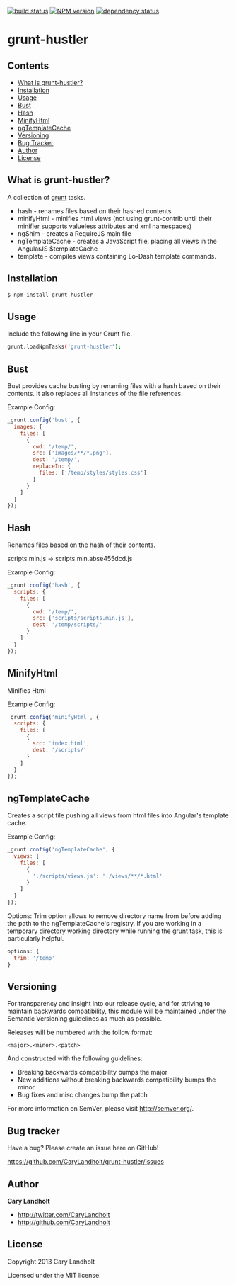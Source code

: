 [![build status](https://secure.travis-ci.org/CaryLandholt/grunt-hustler.png)](http://travis-ci.org/CaryLandholt/grunt-hustler)
[![NPM version](https://badge.fury.io/js/grunt-hustler.png)](http://badge.fury.io/js/grunt-hustler)
[![dependency status](https://david-dm.org/CaryLandholt/grunt-hustler.png)](https://david-dm.org/CaryLandholt/grunt-hustler)
# grunt-hustler

## Contents

* [What is grunt-hustler?](#what-is-grunt-hustler)
* [Installation](#installation)
* [Usage](#usage)
* [Bust](#bust)
* [Hash](#hash)
* [MinifyHtml](#minifyhtml)
* [ngTemplateCache](#ngTemplateCache)
* [Versioning](#versioning)
* [Bug Tracker](#bug-tracker)
* [Author](#author)
* [License](#license)

## What is grunt-hustler?

A collection of [grunt](https://github.com/cowboy/grunt) tasks.

* hash - renames files based on their hashed contents
* minifyHtml - minifies html views (not using grunt-contrib until their minifier supports valueless attributes and xml namespaces)
* ngShim - creates a RequireJS main file
* ngTemplateCache - creates a JavaScript file, placing all views in the AngularJS $templateCache
* template - compiles views containing Lo-Dash template commands.

## Installation

```bash
$ npm install grunt-hustler
```

## Usage

Include the following line in your Grunt file.

```bash
grunt.loadNpmTasks('grunt-hustler');
```

## Bust
Bust provides cache busting by renaming files with a hash based on their contents. It also replaces all instances of the file references.

Example Config:
```javascript
_grunt.config('bust', {
  images: {
    files: [
      {
        cwd: '/temp/',
        src: ['images/**/*.png'],
        dest: '/temp/',
        replaceIn: {
          files: ['/temp/styles/styles.css']
        }
      }
    ]
  }
});
```
## Hash
Renames files based on the hash of their contents.

scripts.min.js -> scripts.min.abse455dcd.js

Example Config:
```javascript
_grunt.config('hash', {
  scripts: {
    files: [
      {
        cwd: '/temp/',
        src: ['scripts/scripts.min.js'],
        dest: '/temp/scripts/'
      }
    ]
  }
});
```

## MinifyHtml
Minifies Html

Example Config:
```javascript
_grunt.config('minifyHtml', {
  scripts: {
    files: [
      {
        src: 'index.html',
        dest: '/scripts/'
      }
    ]
  }
});
```

## ngTemplateCache
Creates a script file pushing all views from html files into Angular's template cache.

Example Config:
```javascript
_grunt.config('ngTemplateCache', {
  views: {
    files: [
      {
        './scripts/views.js': './views/**/*.html'
      }
    ]
  }
});
```

Options:
Trim option allows to remove directory name from before adding the path to the ngTemplateCache's registry. If you are working in a temporary directory working directory while running the grunt task, this is particularly helpful.
```javascript
options: {
  trim: '/temp'
}
```


## Versioning

For transparency and insight into our release cycle, and for striving to maintain backwards compatibility, this module will be maintained under the Semantic Versioning guidelines as much as possible.

Releases will be numbered with the follow format:

`<major>.<minor>.<patch>`

And constructed with the following guidelines:

* Breaking backwards compatibility bumps the major
* New additions without breaking backwards compatibility bumps the minor
* Bug fixes and misc changes bump the patch

For more information on SemVer, please visit http://semver.org/.

## Bug tracker

Have a bug?  Please create an issue here on GitHub!

https://github.com/CaryLandholt/grunt-hustler/issues

## Author

**Cary Landholt**

+ http://twitter.com/CaryLandholt
+ http://github.com/CaryLandholt


## License

Copyright 2013 Cary Landholt

Licensed under the MIT license.
